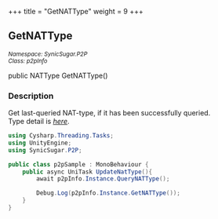 +++
title = "GetNATType"
weight = 9
+++
## GetNATType
<small>*Namespace: SynicSugar.P2P* <br>
*Class: p2pInfo* </small>

public NATType GetNATType()


### Description
Get last-queried NAT-type, if it has been successfully queried.<br>
Type detail is *[here](https://dev.epicgames.com/docs/api-ref/enums/eos-enat-type)*.

```cs
using Cysharp.Threading.Tasks;
using UnityEngine;
using SynicSugar.P2P;

public class p2pSample : MonoBehaviour {
    public async UniTask UpdateNatType(){
        await p2pInfo.Instance.QueryNATType();

        Debug.Log(p2pInfo.Instance.GetNATType());
    }
}
```